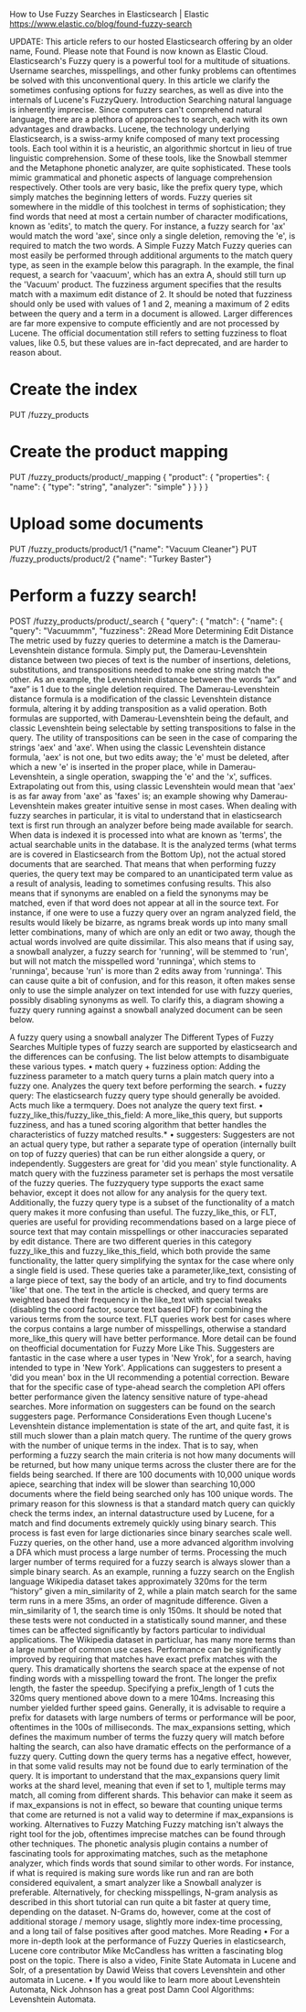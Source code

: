 How to Use Fuzzy Searches in Elasticsearch | Elastic
 https://www.elastic.co/blog/found-fuzzy-search

UPDATE: This article refers to our hosted Elasticsearch offering by an older name, Found. Please note that Found is now known as Elastic Cloud.
Elasticsearch's Fuzzy query is a powerful tool for a multitude of situations. Username searches, misspellings, and other funky problems can oftentimes be solved with this unconventional query. In this article we clarify the sometimes confusing options for fuzzy searches, as well as dive into the internals of Lucene's FuzzyQuery.
Introduction
Searching natural language is inherently imprecise. Since computers can't comprehend natural language, there are a plethora of approaches to search, each with its own advantages and drawbacks. Lucene, the technology underlying Elasticsearch, is a swiss-army knife composed of many text processing tools. Each tool within it is a heuristic, an algorithmic shortcut in lieu of true linguistic comprehension. Some of these tools, like the Snowball stemmer and the Metaphone phonetic analyzer, are quite sophisticated. These tools mimic grammatical and phonetic aspects of language comprehension respectively. Other tools are very basic, like the prefix query type, which simply matches the beginning letters of words. Fuzzy queries sit somewhere in the middle of this toolchest in terms of sophistication; they find words that need at most a certain number of character modifications, known as 'edits', to match the query. For instance, a fuzzy search for 'ax' would match the word 'axe', since only a single deletion, removing the 'e', is required to match the two words.
A Simple Fuzzy Match
Fuzzy queries can most easily be performed through additional arguments to the match query type, as seen in the example below this paragraph. In the example, the final request, a search for 'vaacuum', which has an extra A, should still turn up the 'Vacuum' product. The fuzziness argument specifies that the results match with a maximum edit distance of 2. It should be noted that fuzziness should only be used with values of 1 and 2, meaning a maximum of 2 edits between the query and a term in a document is allowed. Larger differences are far more expensive to compute efficiently and are not processed by Lucene. The official documentation still refers to setting fuzziness to float values, like 0.5, but these values are in-fact deprecated, and are harder to reason about.
# Create the index
PUT /fuzzy_products
# Create the product mapping
PUT /fuzzy_products/product/_mapping
{
  "product": {
    "properties": {
      "name": {
        "type": "string",
        "analyzer": "simple"
      }
    }
  }
}
# Upload some documents
PUT /fuzzy_products/product/1
{"name": "Vacuum Cleaner"}
PUT /fuzzy_products/product/2
{"name": "Turkey Baster"}
# Perform a fuzzy search!
POST /fuzzy_products/product/_search
{
  "query": {
    "match": {
      "name": {
        "query": "Vacuummm",
        "fuzziness": 2Read More
Determining Edit Distance
The metric used by fuzzy queries to determine a match is the Damerau-Levenshtein distance formula. Simply put, the Damerau-Levenshtein distance between two pieces of text is the number of insertions, deletions, substitutions, and transpositions needed to make one string match the other. As an example, the Levenshtein distance between the words “ax” and “axe” is 1 due to the single deletion required.
The Damerau-Levenshtein distance formula is a modification of the classic Levenshtein distance formula, altering it by adding transposition as a valid operation. Both formulas are supported, with Damerau-Levenshtein being the default, and classic Levenshtein being selectable by setting transpositions to false in the query. The utility of transpositions can be seen in the case of comparing the strings 'aex' and 'axe'. When using the classic Levenshtein distance formula, 'aex' is not one, but two edits away; the 'e' must be deleted, after which a new 'e' is inserted in the proper place, while in Damerau-Levenshtein, a single operation, swapping the 'e' and the 'x', suffices. Extrapolating out from this, using classic Levenshtein would mean that 'aex' is as far away from 'axe' as 'faxes' is; an example showing why Damerau-Levenshtein makes greater intuitive sense in most cases.
When dealing with fuzzy searches in particular, it is vital to understand that in elasticsearch text is first run through an analyzer before being made available for search. When data is indexed it is processed into what are known as 'terms', the actual searchable units in the database. It is the analyzed terms (what terms are is covered in Elasticsearch from the Bottom Up), not the actual stored documents that are searched. That means that when performing fuzzy queries, the query text may be compared to an unanticipated term value as a result of analysis, leading to sometimes confusing results. This also means that if synonyms are enabled on a field the synonyms may be matched, even if that word does not appear at all in the source text. For instance, if one were to use a fuzzy query over an ngram analyzed field, the results would likely be bizarre, as ngrams break words up into many small letter combinations, many of which are only an edit or two away, though the actual words involved are quite dissimilar. This also means that if using say, a snowball analyzer, a fuzzy search for 'running', will be stemmed to 'run', but will not match the misspelled word 'runninga', which stems to 'runninga', because 'run' is more than 2 edits away from 'runninga'. This can cause quite a bit of confusion, and for this reason, it often makes sense only to use the simple analyzer on text intended for use with fuzzy queries, possibly disabling synonyms as well. To clarify this, a diagram showing a fuzzy query running against a snowball analyzed document can be seen below.
 
A fuzzy query using a snowball analyzer
The Different Types of Fuzzy Searches
Multiple types of fuzzy search are supported by elasticsearch and the differences can be confusing. The list below attempts to disambiguate these various types.
•	match query + fuzziness option: Adding the fuzziness parameter to a match query turns a plain match query into a fuzzy one. Analyzes the query text before performing the search.
•	fuzzy query: The elasticsearch fuzzy query type should generally be avoided. Acts much like a termquery. Does not analyze the query text first.
•	fuzzy_like_this/fuzzy_like_this_field: A more_like_this query, but supports fuzziness, and has a tuned scoring algorithm that better handles the characteristics of fuzzy matched results.*
•	suggesters: Suggesters are not an actual query type, but rather a separate type of operation (internally built on top of fuzzy queries) that can be run either alongside a query, or independently. Suggesters are great for 'did you mean' style functionality.
A match query with the fuzziness parameter set is perhaps the most versatile of the fuzzy queries. The fuzzyquery type supports the exact same behavior, except it does not allow for any analysis for the query text. Additionally, the fuzzy query type is a subset of the functionality of a match query makes it more confusing than useful.
The fuzzy_like_this, or FLT, queries are useful for providing recommendations based on a large piece of source text that may contain misspellings or other inaccuracies separated by edit distance. There are two different queries in this category fuzzy_like_this and fuzzy_like_this_field, which both provide the same functionality, the latter query simplifying the syntax for the case where only a single field is used. These queries take a parameter,like_text, consisting of a large piece of text, say the body of an article, and try to find documents 'like' that one. The text in the article is checked, and query terms are weighted based their frequency in the like_text with special tweaks (disabling the coord factor, source text based IDF) for combining the various terms from the source text. FLT queries work best for cases where the corpus contains a large number of misspellings, otherwise a standard more_like_this query will have better performance. More detail can be found on theofficial documentation for Fuzzy More Like This.
Suggesters are fantastic in the case where a user types in 'New Yrok', for a search, having intended to type in 'New York'. Applications can suggesters to present a 'did you mean' box in the UI recommending a potential correction. Beware that for the specific case of type-ahead search the completion API offers better performance given the latency sensitive nature of type-ahead searches. More information on suggesters can be found on the search suggesters page.
Performance Considerations
Even though Lucene's Levenshtein distance implementation is state of the art, and quite fast, it is still much slower than a plain match query. The runtime of the query grows with the number of unique terms in the index. That is to say, when performing a fuzzy search the main criteria is not how many documents will be returned, but how many unique terms across the cluster there are for the fields being searched. If there are 100 documents with 10,000 unique words apiece, searching that index will be slower than searching 10,000 documents where the field being searched only has 100 unique words.
The primary reason for this slowness is that a standard match query can quickly check the terms index, an internal datastructure used by Lucene, for a match and find documents extremely quickly using binary search. This process is fast even for large dictionaries since binary searches scale well. Fuzzy queries, on the other hand, use a more advanced algorithm involving a DFA which must process a large number of terms. Processing the much larger number of terms required for a fuzzy search is always slower than a simple binary search. As an example, running a fuzzy search on the English language Wikipedia dataset takes approximately 320ms for the term “history” given a min_similarity of 2, while a plain match search for the same term runs in a mere 35ms, an order of magnitude difference. Given a min_similarity of 1, the search time is only 150ms. It should be noted that these tests were not conducted in a statistically sound manner, and these times can be affected significantly by factors particular to individual applications. The Wikipedia dataset in particluar, has many more terms than a large number of common use cases.
Performance can be significantly improved by requiring that matches have exact prefix matches with the query. This dramatically shortens the search space at the expense of not finding words with a misspelling toward the front. The longer the prefix length, the faster the speedup. Specifying a prefix_length of 1 cuts the 320ms query mentioned above down to a mere 104ms. Increasing this number yielded further speed gains. Generally, it is advisable to require a prefix for datasets with large numbers of terms or performance will be poor, oftentimes in the 100s of milliseconds.
The max_expansions setting, which defines the maximum number of terms the fuzzy query will match before halting the search, can also have dramatic effects on the performance of a fuzzy query. Cutting down the query terms has a negative effect, however, in that some valid results may not be found due to early termination of the query. It is important to understand that the max_expansions query limit works at the shard level, meaning that even if set to 1, multiple terms may match, all coming from different shards. This behavior can make it seem as if max_expansions is not in effect, so beware that counting unique terms that come are returned is not a valid way to determine if max_expansions is working.
Alternatives to Fuzzy Matching
Fuzzy matching isn't always the right tool for the job, oftentimes imprecise matches can be found through other techniques. The phonetic analysis plugin contains a number of fascinating tools for approximating matches, such as the metaphone analyzer, which finds words that sound similar to other words. For instance, if what is required is making sure words like run and ran are both considered equivalent, a smart analyzer like a Snowball analyzer is preferable. Alternatively, for checking misspellings, N-gram analysis as described in this short tutorial can run quite a bit faster at query time, depending on the dataset. N-Grams do, however, come at the cost of additional storage / memory usage, slightly more index-time processing, and a long tail of false positives after good matches.
More Reading
•	For a more in-depth look at the performance of Fuzzy Queries in elasticsearch, Lucene core contributor Mike McCandless has written a fascinating blog post on the topic. There is also a video, Finite State Automata in Lucene and Solr, of a presentation by Dawid Weiss that covers Levenshtein and other automata in Lucene.
•	If you would like to learn more about Levenshtein Automata, Nick Johnson has a great post Damn Cool Algorithms: Levenshtein Automata.

